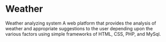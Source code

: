 # Weather
Weather analyzing system
A web platform that provides the analysis of weather and appropriate suggestions to the user depending upon the various factors using simple frameworks of HTML, CSS, PHP, and MySql.
